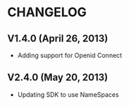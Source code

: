 
CHANGELOG
========= 

V1.4.0 (April 26, 2013)
---------------------------------------------------------------------------------------
   * Adding support for Openid Connect
   
   
V2.4.0 (May 20, 2013)
---------------------------------------------------------------------------------------
   * Updating SDK to use NameSpaces
